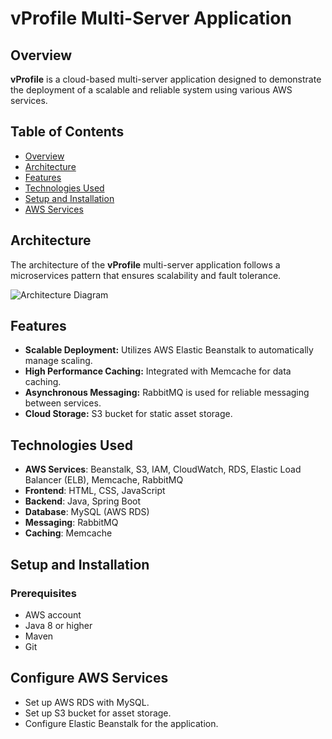 # vProfile Multi-Server Application

## Overview

**vProfile** is a cloud-based multi-server application designed to demonstrate the deployment of a scalable and reliable system using various AWS services.

## Table of Contents
- [Overview](#overview)
- [Architecture](#architecture)
- [Features](#features)
- [Technologies Used](#technologies-used)
- [Setup and Installation](#setup-and-installation)
- [AWS Services](#aws-services)

## Architecture

The architecture of the **vProfile** multi-server application follows a microservices pattern that ensures scalability and fault tolerance.

![Architecture Diagram](path/to/architecture-diagram.png)

## Features

- **Scalable Deployment:** Utilizes AWS Elastic Beanstalk to automatically manage scaling.
- **High Performance Caching:** Integrated with Memcache for data caching.
- **Asynchronous Messaging:** RabbitMQ is used for reliable messaging between services.
- **Cloud Storage:** S3 bucket for static asset storage.

## Technologies Used

- **AWS Services**: Beanstalk, S3, IAM, CloudWatch, RDS, Elastic Load Balancer (ELB), Memcache, RabbitMQ
- **Frontend**: HTML, CSS, JavaScript
- **Backend**: Java, Spring Boot
- **Database**: MySQL (AWS RDS)
- **Messaging**: RabbitMQ
- **Caching**: Memcache

## Setup and Installation

### Prerequisites
- AWS account
- Java 8 or higher
- Maven
- Git
  
## Configure AWS Services

- Set up AWS RDS with MySQL.
- Set up S3 bucket for asset storage.
- Configure Elastic Beanstalk for the application.


